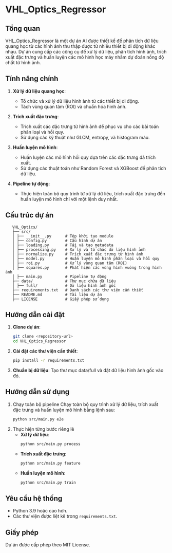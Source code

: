 # VHL_Optics_Regressor

## Tổng quan

VHL_Optics_Regressor là một dự án AI được thiết kế để phân tích dữ liệu quang học từ các hình ảnh thu thập được từ nhiều thiết bị di động khác nhau. Dự án cung cấp các công cụ để xử lý dữ liệu, phân tích hình ảnh, trích xuất đặc trưng và huấn luyện các mô hình học máy nhằm dự đoán nồng độ chất từ hình ảnh.

## Tính năng chính

1. **Xử lý dữ liệu quang học**:
   - Tổ chức và xử lý dữ liệu hình ảnh từ các thiết bị di động.
   - Tách vùng quan tâm (ROI) và chuẩn hóa hình ảnh.

2. **Trích xuất đặc trưng**:
   - Trích xuất các đặc trưng từ hình ảnh để phục vụ cho các bài toán phân loại và hồi quy.
   - Sử dụng các kỹ thuật như GLCM, entropy, và histogram màu.

3. **Huấn luyện mô hình**:
   - Huấn luyện các mô hình hồi quy dựa trên các đặc trưng đã trích xuất.
   - Sử dụng các thuật toán như Random Forest và XGBoost để phân tích dữ liệu.

4. **Pipeline tự động**:
   - Thực hiện toàn bộ quy trình từ xử lý dữ liệu, trích xuất đặc trưng đến huấn luyện mô hình chỉ với một lệnh duy nhất.

## Cấu trúc dự án
```
   VHL_Optics/ 
   ├── src/ 
   │ ├── __init__.py      # Tệp khởi tạo module 
   │ ├── config.py        # Cấu hình dự án 
   │ ├── loading.py       # Tải và tạo metadata 
   │ ├── processing.py    # Xử lý và tổ chức dữ liệu hình ảnh 
   │ ├── normalize.py     # Trích xuất đặc trưng từ hình ảnh 
   │ ├── model.py         # Huấn luyện mô hình phân loại và hồi quy 
   │ ├── roi.py           # Xử lý vùng quan tâm (ROI) 
   │ ├── squares.py       # Phát hiện các vùng hình vuông trong hình ảnh 
   │ ├── main.py          # Pipeline tự động 
   ├── data/              # Thư mục chứa dữ liệu 
   │ ├── full/            # Dữ liệu hình ảnh gốc 
   ├── requirements.txt   # Danh sách các thư viện cần thiết 
   ├── README.md          # Tài liệu dự án 
   ├── LICENSE            # Giấy phép sử dụng
```
## Hướng dẫn cài đặt

1. **Clone dự án**:
   ```bash
   git clone <repository-url>
   cd VHL_Optics_Regressor
   ```
2. **Cài đặt các thư viện cần thiết**:
   ```bash
   pip install -r requirements.txt
   ```
3. **Chuẩn bị dữ liệu**:
   Tạo thư mục data/full và đặt dữ liệu hình ảnh gốc vào đó.

## Hướng dẫn sử dụng
1. Chạy toàn bộ pipeline
   Chạy toàn bộ quy trình xử lý dữ liệu, trích xuất đặc trưng và huấn luyện mô hình bằng lệnh sau:
   ```bash
   python src/main.py e2e
   ```
2. Thực hiện từng bước riêng lẻ
   - **Xử lý dữ liệu**:
      ```bash
      python src/main.py process
      ```
   - **Trích xuất đặc trưng**:
      ```bash
      python src/main.py feature
      ```
   - **Huấn luyện mô hình**:
      ```bash
      python src/main.py train
      ```

## Yêu cầu hệ thống
 - Python 3.9 hoặc cao hơn.
 - Các thư viện được liệt kê trong `requirements.txt`.

## Giấy phép
Dự án được cấp phép theo MIT License.
